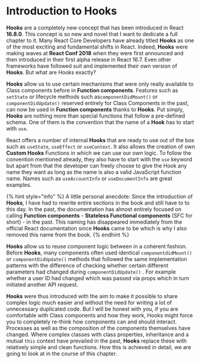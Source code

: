 # Introduction to Hooks

**Hooks** are a completely new concept that has been introduced in React **16.8.0**. This concept is so new and novel that I want to dedicate a full chapter to it. Many React Core Developers have already titled **Hooks** as one of the most exciting and fundamental shifts in React. Indeed, **Hooks** were making waves at **React Conf 2018** when they were first announced and then introduced in their first alpha release in React 16.7. Even other frameworks have followed suit and implemented their own version of **Hooks**. But what are Hooks exactly?

**Hooks** allow us to use certain mechanisms that were only really available to Class components before in **Function components**. Features such as `setState` or lifecycle methods such as`componentDidMount()` or `componentDidUpdate()` reserved entirely for Class Components in the past, can now be used in **Function components** thanks to **Hooks**. Put simply, **Hooks** are nothing more than special functions that follow a pre-defined schema. One of them is the convention that the name of a **Hook** has to start with `use`.

React offers a number of internal **Hooks** that are ready to use out of the box such as `useState`, `useEffect` or `useContext`. It also allows the creation of own **Custom Hooks** Functions in which we can use our own logic. To follow the convention mentioned already, they also have to start with the `use` keyword but apart from that the developer can freely choose to give the Hook any name they want as long as the name is also a valid JavaScript function name. Names such as `useAccountInfo` or `useDocumentInfo` are great examples.

{% hint style="info" %}
A little personal anecdote: Since the introduction of **Hooks**, I have had to rewrite entire sections in the book and still have to to this day. In the past, the documentation has almost entirely focused on calling **Function components** - **Stateless Functional components** \(SFC for short\) - in the past. This naming has disappeared immediately from the official  React documentation since **Hooks** came to be which is why I also removed this name from the book.
{% endhint %}

**Hooks** allow us to reuse component logic between in a coherent fashion. Before **Hooks**, many components often used identical `componentdidMount()` or `componentDidUpdate()` methods that followed the same implementation patterns with the difference of checking whether certain different parameters had changed during `componentDidUpdate()` . For example whether a user ID had changed which was passed via props which in turn initiated another API request.

**Hooks** were thus introduced with the aim to make it possible to share complex logic much easier and without the need for writing a  lot of unnecessary duplicated code. But I will be honest with you, if you are comfortable with Class components and how they work, Hooks might force you to completely re-think how components can and should interact. Processes as well as the composition of the components themselves have changed. Where complex classes with class properties, inheritance and a mutual `this` context have prevailed in the past, **Hooks** replace these with relatively simple and clean functions. How this is achieved in detail, we are going to look at in the course of this chapter.

